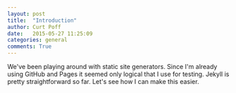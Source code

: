 ```yaml
---
layout: post
title:  "Introduction"
author: Curt Poff
date:   2015-05-27 11:25:09
categories: general
comments: True
---
```


We've been playing around with static site generators. Since I'm already using GitHub and Pages it seemed only logical that I use for testing. Jekyll is pretty straightforward so far. Let's see how I can make this easier.